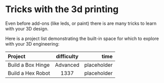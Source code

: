 Tricks with the 3d printing
===


Even before add-ons (like leds, or paint) there is are many tricks to learn with your 3D design.


Here is a project list demonstrating the built-in space for which to explore with your 3D engineering:


| Project  |  difficulty |  time   |
| :-----   | :-----:     |  -----: |
| Build a Box Hinge | Advanced | placeholder |
| Build a Hex Robot | 1337  | placeholder |
